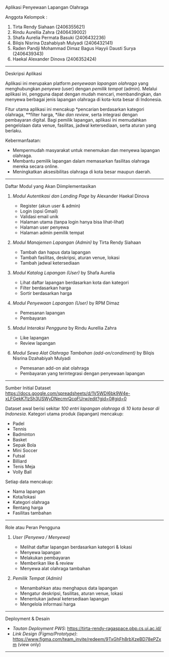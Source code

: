 Aplikasi Penyewaan Lapangan Olahraga

Anggota Kelompok :

1. Tirta Rendy Siahaan (2406355621)
2. Rindu Aurellia Zahra (2406439002)
3. Shafa Aurelia Permata Basuki (2406432236)
4. Bilqis Nisrina Dzahabiyah Mulyadi (2406432141)
5. Raden Pandji Mohammad Dimaz Bagus Hayyii Dausti Surya (2406439343)
6. Haekal Alexander Dinova (2406352424)

---

Deskripsi Aplikasi

Aplikasi ini merupakan platform *penyewaan lapangan olahraga* yang menghubungkan *penyewa* (user) dengan *pemilik tempat* (admin).
Melalui aplikasi ini, pengguna dapat dengan mudah mencari, membandingkan, dan menyewa berbagai jenis lapangan olahraga di kota-kota besar di Indonesia.

Fitur utama aplikasi ini mencakup *pencarian berdasarkan kategori olahraga, **filter harga, **like dan review*, serta integrasi dengan pembayaran digital.
Bagi pemilik lapangan, aplikasi ini memudahkan pengelolaan data venue, fasilitas, jadwal ketersediaan, serta aturan yang berlaku.

Kebermanfaatan:

* Mempermudah masyarakat untuk menemukan dan menyewa lapangan olahraga.
* Membantu pemilik lapangan dalam memasarkan fasilitas olahraga mereka secara online.
* Meningkatkan aksesibilitas olahraga di kota besar maupun daerah.

---

Daftar Modul yang Akan Diimplementasikan

1. *Modul Autentikasi dan Landing Page* by Alexander Haekal Dinova

   * Register (akun user & admin)
   * Login (opsi Gmail)
   * Validasi email unik
   * Halaman utama (tanpa login hanya bisa lihat-lihat)
   * Halaman user penyewa
   * Halaman admin pemilik tempat

2. *Modul Manajemen Lapangan (Admin)* by Tirta Rendy Siahaan

   * Tambah dan hapus data lapangan
   * Tambah fasilitas, deskripsi, aturan venue, lokasi
   * Tambah jadwal ketersediaan

3. *Modul Katalog Lapangan (User)* by Shafa Aurelia

   * Lihat daftar lapangan berdasarkan kota dan kategori
   * Filter berdasarkan harga
   * Sortir berdasarkan harga

4. *Modul Penyewaan Lapangan (User)* by RPM Dimaz

   * Pemesanan lapangan
   * Pembayaran

5. *Modul Interaksi Pengguna* by Rindu Aurellia Zahra

   * Like lapangan
   * Review lapangan
     
6. *Modul Sewa Alat Olahraga Tambahan (add-on/condiment)* by Bilqis Nisrina Dzahabiyah Mulyadi
   * Pemesanan add-on alat olahraga
   * Pembayaran yang terintegrasi dengan penyewaan lapangan

---

Sumber Initial Dataset
https://docs.google.com/spreadsheets/d/1V5WDI6bk9W4e-xLFGekK7lzSh3USWyDNecmrQcqFUrw/edit?gid=0#gid=0 

Dataset awal berisi sekitar *100 entri lapangan olahraga* di *10 kota besar di Indonesia*.
Kategori utama produk (lapangan) mencakup:

* Padel
* Tennis
* Badminton
* Basket
* Sepak Bola
* Mini Soccer
* Futsal
* Billiard
* Tenis Meja
* Volly Ball

Setiap data mencakup:

* Nama lapangan
* Kota/lokasi
* Kategori olahraga
* Rentang harga
* Fasilitas tambahan

---

Role atau Peran Pengguna

1. *User (Penyewa / Menyewa)*

   * Melihat daftar lapangan berdasarkan kategori & lokasi
   * Menyewa lapangan
   * Melakukan pembayaran
   * Memberikan like & review
   * Menyewa alat olahraga tambahan

2. *Pemilik Tempat (Admin)*

   * Menambahkan atau menghapus data lapangan
   * Mengatur deskripsi, fasilitas, aturan venue, lokasi
   * Menentukan jadwal ketersediaan lapangan
   * Mengelola informasi harga

---

Deployment & Desain

* *Tautan Deployment PWS*: https://tirta-rendy-ragaspace.pbp.cs.ui.ac.id/
* *Link Design (Figma/Prototype)*: https://www.figma.com/team_invite/redeem/9TxGhFh8rbXzeBD78ePZxm (view only)

---
